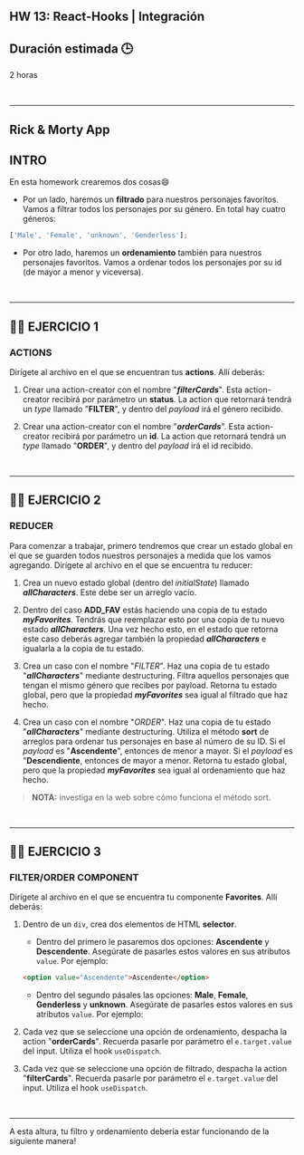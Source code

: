 ## HW 13: React-Hooks | Integración

## **Duración estimada 🕒**

2 horas

<br />

---

## **Rick & Morty App**

## **INTRO**

En esta homework crearemos dos cosas😄

-  Por un lado, haremos un **filtrado** para nuestros personajes favoritos. Vamos a filtrar todos los personajes por su género. En total hay cuatro géneros:

```javascript
['Male', 'Female', 'unknown', 'Genderless'];
```

-  Por otro lado, haremos un **ordenamiento** también para nuestros personajes favoritos. Vamos a ordenar todos los personajes por su id (de mayor a menor y viceversa).

<br />

---

## **👩‍💻 EJERCICIO 1**

### **ACTIONS**

Dirígete al archivo en el que se encuentran tus **actions**. Allí deberás:

1. Crear una action-creator con el nombre "**_filterCards_**". Esta action-creator recibirá por parámetro un **status**. La action que retornará tendrá un _type_ llamado "**FILTER**", y dentro del _payload_ irá el género recibido.

2. Crear una action-creator con el nombre "**_orderCards_**". Esta action-creator recibirá por parámetro un **id**. La action que retornará tendrá un _type_ llamado "**ORDER**", y dentro del _payload_ irá el id recibido.

<br />

---

## **👩‍💻 EJERCICIO 2**

### **REDUCER**

Para comenzar a trabajar, primero tendremos que crear un estado global en el que se guarden todos nuestros personajes a medida que los vamos agregando. Dirígete al archivo en el que se encuentra tu reducer:

1. Crea un nuevo estado global (dentro del _initialState_) llamado _**allCharacters**_. Este debe ser un arreglo vacío.

2. Dentro del caso **ADD_FAV** estás haciendo una copia de tu estado _**myFavorites**_. Tendrás que reemplazar esto por una copia de tu nuevo estado _**allCharacters**_. Una vez hecho esto, en el estado que retorna este caso deberás agregar también la propiedad _**allCharacters**_ e igualarla a la copia de tu estado.

3. Crea un caso con el nombre "_FILTER_". Haz una copia de tu estado "**_allCharacters_**" mediante destructuring. Filtra aquellos personajes que tengan el mismo género que recibes por payload. Retorna tu estado global, pero que la propiedad **_myFavorites_** sea igual al filtrado que haz hecho.

4. Crea un caso con el nombre "_ORDER_". Haz una copia de tu estado "**_allCharacters_**" mediante destructuring. Utiliza el método **sort** de arreglos para ordenar tus personajes en base al número de su ID. Si el _payload_ es "**Ascendente**", entonces de menor a mayor. Si el _payload_ es "**Descendiente**, entonces de mayor a menor. Retorna tu estado global, pero que la propiedad **_myFavorites_** sea igual al ordenamiento que haz hecho.

> **NOTA:** investiga en la web sobre cómo funciona el método sort.

<br />

---

## **👩‍💻 EJERCICIO 3**

### **FILTER/ORDER COMPONENT**

Dirígete al archivo en el que se encuentra tu componente **Favorites**. Allí deberás:

1. Dentro de un `div`, crea dos elementos de HTML **selector**.

   -  Dentro del primero le pasaremos dos opciones: **Ascendente** y **Descendente**. Asegúrate de pasarles estos valores en sus atributos `value`. Por ejemplo:

   ```html
   <option value="Ascendente">Ascendente</option>
   ```

   -  Dentro del segundo pásales las opciones: **Male**, **Female**, **Genderless** y **unknown**. Asegúrate de pasarles estos valores en sus atributos `value`. Por ejemplo:

2. Cada vez que se seleccione una opción de ordenamiento, despacha la action "**orderCards**". Recuerda pasarle por parámetro el `e.target.value` del input. Utiliza el hook `useDispatch`.

3. Cada vez que se seleccione una opción de filtrado, despacha la action "**filterCards**". Recuerda pasarle por parámetro el `e.target.value` del input. Utiliza el hook `useDispatch`.

<br />

---

A esta altura, tu filtro y ordenamiento debería estar funcionando de la siguiente manera!

<img src="./img/example.gif" alt="" />
